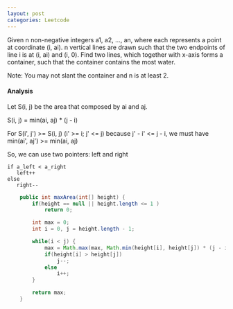 ```yaml
---
layout: post
categories: Leetcode
---
```


Given n non-negative integers a1, a2, ..., an, where each represents a point at coordinate (i, ai). 
n vertical lines are drawn such that the two endpoints of line i is at (i, ai) and (i, 0). Find two 
lines, which together with x-axis forms a container, such that the container contains the most water.

Note: You may not slant the container and n is at least 2. 

#### Analysis

Let S(i, j) be the area that composed by ai and aj.

S(i, j) = min(ai, aj) * (j - i)

For S(i', j') >= S(i, j)  (i' >= i; j' <= j)
because j' - i' <= j - i, we must have min(ai', aj') >= min(ai, aj)

So, we can use two pointers: left and right

```
if a_left < a_right
   left++
else
   right--
```

```java
    public int maxArea(int[] height) {
        if(height == null || height.length <= 1 )
            return 0;

        int max = 0;
        int i = 0, j = height.length - 1;

        while(i < j) {
            max = Math.max(max, Math.min(height[i], height[j]) * (j - i));
            if(height[i] > height[j])
                j--;
            else
                i++;
        }

        return max;
    }
```
